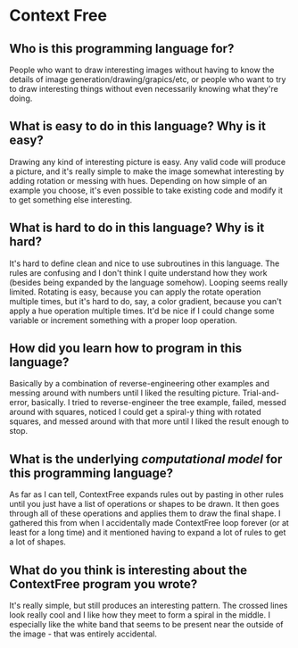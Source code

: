 # Context Free

##  Who is this programming language for?
People who want to draw interesting images without having to know the details of
image generation/drawing/grapics/etc, or people who want to try to draw
interesting things without even necessarily knowing what they're doing.

## What is easy to do in this language? Why is it easy?
Drawing any kind of interesting picture is easy.  Any valid code will produce a
picture, and it's really simple to make the image somewhat interesting by adding
rotation or messing with hues.  Depending on how simple of an example you
choose, it's even possible to take existing code and modify it to get something
else interesting.

## What is hard to do in this language? Why is it hard?
It's hard to define clean and nice to use subroutines in this language.  The
rules are confusing and I don't think I quite understand how they work (besides
being expanded by the language somehow).  Looping seems really limited.
Rotating is easy, because you can apply the rotate operation multiple times, but
it's hard to do, say, a color gradient, because you can't apply a hue operation
multiple times.  It'd be nice if I could change some variable or increment
something with a proper loop operation.

## How did you learn how to program in this language?
Basically by a combination of reverse-engineering other examples and messing
around with numbers until I liked the resulting picture. Trial-and-error,
basically.  I tried to reverse-engineer the tree example, failed, messed around
with squares, noticed I could get a spiral-y thing with rotated squares, and
messed around with that more until I liked the result enough to stop.

## What is the underlying _computational model_ for this programming language? 
As far as I can tell, ContextFree expands rules out by pasting in other rules
until you just have a list of operations or shapes to be drawn.  It then goes
through all of these operations and applies them to draw the final shape.  I
gathered this from when I accidentally made ContextFree loop forever (or at
least for a long time) and it mentioned having to expand a lot of rules to get a
lot of shapes.

## What do you think is interesting about the ContextFree program you wrote?
It's really simple, but still produces an interesting pattern.  The crossed
lines look really cool and I like how they meet to form a spiral in the middle.
I especially like the white band that seems to be present near the outside of
the image - that was entirely accidental.

